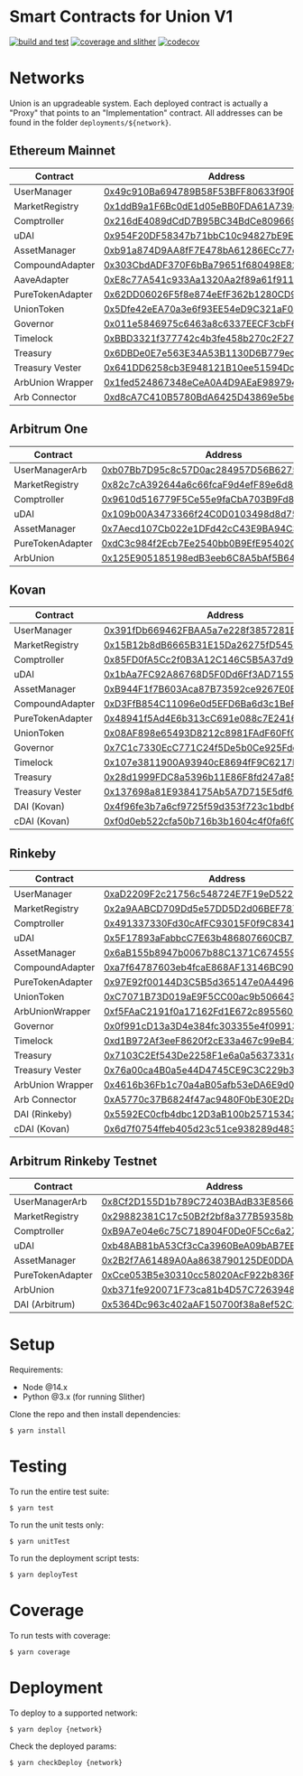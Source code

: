 # Smart Contracts for Union V1

[![build and test](https://github.com/unioncredit/union-v1-contracts/actions/workflows/ci_push.yml/badge.svg)](https://github.com/unioncredit/union-v1-contracts/actions/workflows/ci_push.yml) [![coverage and slither](https://github.com/unioncredit/union-v1-contracts/actions/workflows/ci_pr.yml/badge.svg)](https://github.com/unioncredit/union-v1-contracts/actions/workflows/ci_pr.yml) [![codecov](https://codecov.io/gh/unioncredit/union-v1-contracts/branch/develop/graph/badge.svg?token=RWHSS7TLO6)](https://codecov.io/gh/unioncredit/union-v1-contracts)

# Networks

Union is an upgradeable system. Each deployed contract is actually a "Proxy" that points to an "Implementation" contract. All addresses can be found in the folder `deployments/${network}`.

## Ethereum Mainnet

| Contract         | Address                                                                                                               | Upgradeable |
| ---------------- | --------------------------------------------------------------------------------------------------------------------- | ----------- |
| UserManager      | [0x49c910Ba694789B58F53BFF80633f90B8631c195](https://etherscan.io/address/0x49c910Ba694789B58F53BFF80633f90B8631c195) | ✅          |
| MarketRegistry   | [0x1ddB9a1F6Bc0dE1d05eBB0FDA61A7398641ae6BE](https://etherscan.io/address/0x1ddB9a1F6Bc0dE1d05eBB0FDA61A7398641ae6BE) | ✅          |
| Comptroller      | [0x216dE4089dCdD7B95BC34BdCe809669C788a9A5d](https://etherscan.io/address/0x216dE4089dCdD7B95BC34BdCe809669C788a9A5d) | ✅          |
| uDAI             | [0x954F20DF58347b71bbC10c94827bE9EbC8706887](https://etherscan.io/address/0x954F20DF58347b71bbC10c94827bE9EbC8706887) | ✅          |
| AssetManager     | [0xb91a874D9AA8fF7E478bA61286ECc77c1A3E384d](https://etherscan.io/address/0xb91a874D9AA8fF7E478bA61286ECc77c1A3E384d) | ✅          |
| CompoundAdapter  | [0x303CbdADF370F6bBa79651f680498E829cB860D5](https://etherscan.io/address/0x303CbdADF370F6bBa79651f680498E829cB860D5) | ✅          |
| AaveAdapter      | [0xE8c77A541c933Aa1320Aa2f89a61f91130e4012d](https://etherscan.io/address/0xE8c77A541c933Aa1320Aa2f89a61f91130e4012d) | ✅          |
| PureTokenAdapter | [0x62DD06026F5f8e874eEfF362b1280CD9A2057b7d](https://etherscan.io/address/0x62DD06026F5f8e874eEfF362b1280CD9A2057b7d) | ✅          |
| UnionToken       | [0x5Dfe42eEA70a3e6f93EE54eD9C321aF07A85535C](https://etherscan.io/address/0x5Dfe42eEA70a3e6f93EE54eD9C321aF07A85535C) | ❌          |
| Governor         | [0x011e5846975c6463a8c6337EECF3cbF64e328884](https://etherscan.io/address/0x011e5846975c6463a8c6337EECF3cbF64e328884) | ❌          |
| Timelock         | [0xBBD3321f377742c4b3fe458b270c2F271d3294D8](https://etherscan.io/address/0xBBD3321f377742c4b3fe458b270c2F271d3294D8) | ❌          |
| Treasury         | [0x6DBDe0E7e563E34A53B1130D6B779ec8eD34B4B9](https://etherscan.io/address/0x6DBDe0E7e563E34A53B1130D6B779ec8eD34B4B9) | ❌          |
| Treasury Vester  | [0x641DD6258cb3E948121B10ee51594Dc2A8549fe1](https://etherscan.io/address/0x641DD6258cb3E948121B10ee51594Dc2A8549fe1) | ❌          |
| ArbUnion Wrapper | [0x1fed524867348eCeA0A4D9AEaE989794DbF8F631](https://etherscan.io/address/0x1fed524867348eCeA0A4D9AEaE989794DbF8F631) | ❌          |
| Arb Connector    | [0xd8cA7C410B5780BdA6425D43869e5beC19233850](https://etherscan.io/address/0xd8cA7C410B5780BdA6425D43869e5beC19233850) | ❌          |

## Arbitrum One

| Contract         | Address                                                                                                              | Upgradeable |
| ---------------- | -------------------------------------------------------------------------------------------------------------------- | ----------- |
| UserManagerArb   | [0xb07Bb7D95c8c57D0ac284957D56B62751a7e98B4](https://arbiscan.io/address/0xb07Bb7D95c8c57D0ac284957D56B62751a7e98B4) | ✅          |
| MarketRegistry   | [0x82c7cA392644a6c66fcaF9d4efF89e6d875D58D9](https://arbiscan.io/address/0x82c7cA392644a6c66fcaF9d4efF89e6d875D58D9) | ✅          |
| Comptroller      | [0x9610d516779F5Ce55e9faCbA703B9Fd84d7d59ce](https://arbiscan.io/address/0x9610d516779F5Ce55e9faCbA703B9Fd84d7d59ce) | ✅          |
| uDAI             | [0x109b00A3473366f24C0D0103498d8d75d1AE40ae](https://arbiscan.io/address/0x109b00A3473366f24C0D0103498d8d75d1AE40ae) | ✅          |
| AssetManager     | [0x7Aecd107Cb022e1DFd42cC43E9BA94C38BC83275](https://arbiscan.io/address/0x7Aecd107Cb022e1DFd42cC43E9BA94C38BC83275) | ✅          |
| PureTokenAdapter | [0xdC3c984f2Ecb7Ee2540bb0B9EfE9540204cdAB57](https://arbiscan.io/address/0xdC3c984f2Ecb7Ee2540bb0B9EfE9540204cdAB57) | ✅          |
| ArbUnion         | [0x125E905185198edB3eeb6C8A5bAf5B64adc4ABc4](https://arbiscan.io/address/0x125E905185198edB3eeb6C8A5bAf5B64adc4ABc4) | ❌          |

## Kovan

| Contract         | Address                                                                                                                     | Upgradeable |
| ---------------- | --------------------------------------------------------------------------------------------------------------------------- | ----------- |
| UserManager      | [0x391fDb669462FBAA5a7e228f3857281BeCf235EE](https://kovan.etherscan.io/address/0x391fDb669462FBAA5a7e228f3857281BeCf235EE) | ✅          |
| MarketRegistry   | [0x15B12b8dB6665B31E15Da26275fD54590f2E989c](https://kovan.etherscan.io/address/0x15B12b8dB6665B31E15Da26275fD54590f2E989c) | ✅          |
| Comptroller      | [0x85FD0fA5Cc2f0B3A12C146C5B5A37d9e269b3Ba8](https://kovan.etherscan.io/address/0x85FD0fA5Cc2f0B3A12C146C5B5A37d9e269b3Ba8) | ✅          |
| uDAI             | [0x1bAa7FC92A86768D5F0Dd6Ff3AD7155eCD8cB293](https://kovan.etherscan.io/address/0x1bAa7FC92A86768D5F0Dd6Ff3AD7155eCD8cB293) | ✅          |
| AssetManager     | [0xB944F1f7B603Aca87B73592ce9267E0BA375f4c9](https://kovan.etherscan.io/address/0xB944F1f7B603Aca87B73592ce9267E0BA375f4c9) | ✅          |
| CompoundAdapter  | [0xD3FfB854C11096e0d5EFD6Ba6d3c1BeF4B89add9](https://kovan.etherscan.io/address/0xD3FfB854C11096e0d5EFD6Ba6d3c1BeF4B89add9) | ✅          |
| PureTokenAdapter | [0x48941f5Ad4E6b313cC691e088c7E241617C5a9B2](https://kovan.etherscan.io/address/0x48941f5Ad4E6b313cC691e088c7E241617C5a9B2) | ✅          |
| UnionToken       | [0x08AF898e65493D8212c8981FAdF60Ff023A91150](https://kovan.etherscan.io/address/0x08AF898e65493D8212c8981FAdF60Ff023A91150) | ❌          |
| Governor         | [0x7C1c7330EcC771C24f5De5b0Ce925Fde3A631c45](https://kovan.etherscan.io/address/0x7C1c7330EcC771C24f5De5b0Ce925Fde3A631c45) | ❌          |
| Timelock         | [0x107e3811900A93940cE8694fF9C6217Be900faAF](https://kovan.etherscan.io/address/0x107e3811900A93940cE8694fF9C6217Be900faAF) | ❌          |
| Treasury         | [0x28d1999FDC8a5396b11E86F8fd247a85d4d4D7F9](https://kovan.etherscan.io/address/0x28d1999FDC8a5396b11E86F8fd247a85d4d4D7F9) | ❌          |
| Treasury Vester  | [0x137698a81E9384175Ab5A7D715E5df62DF5E6c16](https://kovan.etherscan.io/address/0x137698a81E9384175Ab5A7D715E5df62DF5E6c16) | ❌          |
| DAI (Kovan)      | [0x4f96fe3b7a6cf9725f59d353f723c1bdb64ca6aa](https://kovan.etherscan.io/address/0x4f96fe3b7a6cf9725f59d353f723c1bdb64ca6aa) | ❌          |
| cDAI (Kovan)     | [0xf0d0eb522cfa50b716b3b1604c4f0fa6f04376ad](https://kovan.etherscan.io/address/0xf0d0eb522cfa50b716b3b1604c4f0fa6f04376ad) | ❌          |

## Rinkeby

| Contract         | Address                                                                                                                       | Upgradeable |
| ---------------- | ----------------------------------------------------------------------------------------------------------------------------- | ----------- |
| UserManager      | [0xaD2209F2c21756c548724E7F19eD522F48Fe64F0](https://rinkeby.etherscan.io/address/0xaD2209F2c21756c548724E7F19eD522F48Fe64F0) | ✅          |
| MarketRegistry   | [0x2a9AABCD709Dd5e57DD5D2d06BEF7878698aCBeB](https://rinkeby.etherscan.io/address/0x2a9AABCD709Dd5e57DD5D2d06BEF7878698aCBeB) | ✅          |
| Comptroller      | [0x491337330Fd30cAfFC93015F0f9C83419d96B413](https://rinkeby.etherscan.io/address/0x491337330Fd30cAfFC93015F0f9C83419d96B413) | ✅          |
| uDAI             | [0x5F17893aFabbcC7E63b486807660CB727BE5E557](https://rinkeby.etherscan.io/address/0x5F17893aFabbcC7E63b486807660CB727BE5E557) | ✅          |
| AssetManager     | [0x6aB155b8947b0067b88C1371C674559A502dDE32](https://rinkeby.etherscan.io/address/0x6aB155b8947b0067b88C1371C674559A502dDE32) | ✅          |
| CompoundAdapter  | [0xa7f64787603eb4fcaE868AF13146BC900F09541F](https://rinkeby.etherscan.io/address/0xa7f64787603eb4fcaE868AF13146BC900F09541F) | ✅          |
| PureTokenAdapter | [0x97E92f00144D3C5B5d365147e0A44962d9E57f15](https://rinkeby.etherscan.io/address/0x97E92f00144D3C5B5d365147e0A44962d9E57f15) | ✅          |
| UnionToken       | [0xC7071B73D019aE9F5CC00ac9b506643b8A6a2b05](https://rinkeby.etherscan.io/address/0xC7071B73D019aE9F5CC00ac9b506643b8A6a2b05) | ❌          |
| ArbUnionWrapper  | [0xf5FAaC2191f0a17162Fd1E672c89556038b7dabc](https://rinkeby.etherscan.io/address/0xf5FAaC2191f0a17162Fd1E672c89556038b7dabc) | ❌          |
| Governor         | [0x0f991cD13a3D4e384fc303355e4f09913eEd3023](https://rinkeby.etherscan.io/address/0x0f991cD13a3D4e384fc303355e4f09913eEd3023) | ❌          |
| Timelock         | [0xd1B972Af3eeF8620f2cE33a467c99eB41E90b52F](https://rinkeby.etherscan.io/address/0xd1B972Af3eeF8620f2cE33a467c99eB41E90b52F) | ❌          |
| Treasury         | [0x7103C2Ef543De2258F1e6a0a5637331d2C5C29b9](https://rinkeby.etherscan.io/address/0x7103C2Ef543De2258F1e6a0a5637331d2C5C29b9) | ❌          |
| Treasury Vester  | [0x76a00ca4B0a5e44D4745CE9C3C229b395a57ccc0](https://rinkeby.etherscan.io/address/0x76a00ca4B0a5e44D4745CE9C3C229b395a57ccc0) | ❌          |
| ArbUnion Wrapper | [0x4616b36Fb1c70a4aB05afb53eDA6E9d09efd1dC9](https://rinkeby.etherscan.io/address/0x4616b36Fb1c70a4aB05afb53eDA6E9d09efd1dC9) | ❌          |
| Arb Connector    | [0xA5770c37B6824f47ac9480F0bE30E2Da6b8Bc199](https://rinkeby.etherscan.io/address/0xA5770c37B6824f47ac9480F0bE30E2Da6b8Bc199) | ❌          |
| DAI (Rinkeby)    | [0x5592EC0cfb4dbc12D3aB100b257153436a1f0FEa](https://rinkeby.etherscan.io/address/0x5592EC0cfb4dbc12D3aB100b257153436a1f0FEa) | ❌          |
| cDAI (Kovan)     | [0x6d7f0754ffeb405d23c51ce938289d4835be3b14](https://rinkeby.etherscan.io/address/0x6d7f0754ffeb405d23c51ce938289d4835be3b14) | ❌          |

## Arbitrum Rinkeby Testnet

| Contract         | Address                                                                                                                      | Upgradeable |
| ---------------- | ---------------------------------------------------------------------------------------------------------------------------- | ----------- |
| UserManagerArb   | [0x8Cf2D155D1b789C72403BAdB33E85664cEF84e6B](https://testnet.arbiscan.io/address/0x8Cf2D155D1b789C72403BAdB33E85664cEF84e6B) | ✅          |
| MarketRegistry   | [0x29882381C17c50B2f2bf8a377B59358b01f7A026](https://testnet.arbiscan.io/address/0x29882381C17c50B2f2bf8a377B59358b01f7A026) | ✅          |
| Comptroller      | [0xB9A7e04e6c75C718904F0De0F5Cc6a2728a3F50C](https://testnet.arbiscan.io/address/0xB9A7e04e6c75C718904F0De0F5Cc6a2728a3F50C) | ✅          |
| uDAI             | [0xb48AB81bA53Cf3cCa3960BeA09bAB7EB1BFB5c57](https://testnet.arbiscan.io/address/0xb48AB81bA53Cf3cCa3960BeA09bAB7EB1BFB5c57) | ✅          |
| AssetManager     | [0x2B2f7A61489A0Aa8638790125DE0DDAD9CB5D12e](https://testnet.arbiscan.io/address/0x2B2f7A61489A0Aa8638790125DE0DDAD9CB5D12e) | ✅          |
| PureTokenAdapter | [0xCce053B5e30310cc58020AcF922b836F67C5eD8E](https://testnet.arbiscan.io/address/0xCce053B5e30310cc58020AcF922b836F67C5eD8E) | ✅          |
| ArbUnion         | [0xb371fe920071F73ca81b4D57C72639480F3886a7](https://testnet.arbiscan.io/address/0xb371fe920071F73ca81b4D57C72639480F3886a7) | ❌          |
| DAI (Arbitrum)   | [0x5364Dc963c402aAF150700f38a8ef52C1D7D7F14](https://testnet.arbiscan.io/address/0x5364Dc963c402aAF150700f38a8ef52C1D7D7F14) | ❌          |

# Setup

Requirements:

-   Node @14.x
-   Python @3.x (for running Slither)

Clone the repo and then install dependencies:

```
$ yarn install
```

# Testing

To run the entire test suite:

```
$ yarn test
```

To run the unit tests only:

```
$ yarn unitTest
```

To run the deployment script tests:

```
$ yarn deployTest
```

# Coverage

To run tests with coverage:

```
$ yarn coverage
```

# Deployment

To deploy to a supported network:

```
$ yarn deploy {network}
```

Check the deployed params:

```
$ yarn checkDeploy {network}
```
